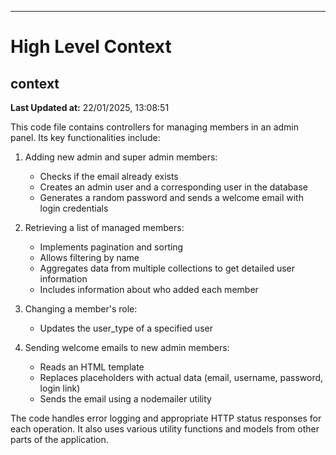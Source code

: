 

---
# High Level Context
## context
**Last Updated at:** 22/01/2025, 13:08:51

This code file contains controllers for managing members in an admin panel. Its key functionalities include:

1. Adding new admin and super admin members:
   - Checks if the email already exists
   - Creates an admin user and a corresponding user in the database
   - Generates a random password and sends a welcome email with login credentials

2. Retrieving a list of managed members:
   - Implements pagination and sorting
   - Allows filtering by name
   - Aggregates data from multiple collections to get detailed user information
   - Includes information about who added each member

3. Changing a member's role:
   - Updates the user_type of a specified user

4. Sending welcome emails to new admin members:
   - Reads an HTML template
   - Replaces placeholders with actual data (email, username, password, login link)
   - Sends the email using a nodemailer utility

The code handles error logging and appropriate HTTP status responses for each operation. It also uses various utility functions and models from other parts of the application.
